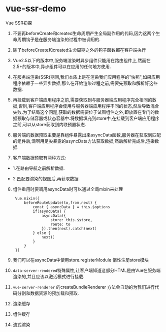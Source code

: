 # vue-ssr-demo
Vue SSR初探

1. 不要再beforeCreate和created生命周期产生全局副作用的代码,因为这两个生命周期钩子是在服务端渲染的过程中被调用的.
2. 除了beforeCreate和created生命周期之外的钩子函数都在客户端执行
3. Vue2.5以下的版本中,服务端渲染时异步组件只能用在路由组件上,然而在2.5+的版本中,异步组件可以在应用的任何地方使用.
4. 在服务端渲染(SSR)期间,我们本质上是在渲染我们应用程序的"快照",如果应用程序依赖于一些异步数据,那么在开始渲染过程之前,需要先预取和解析好这些数据.
5. 再挂载到客户端应用程序之前,需要获取到与服务器端应用程序完全相同的数据,否则,客户端应用程序会使用与服务器端应用程序不同的状态,然后导致混合失败.为了结局这个问题,获取的数据需要位于试图组件之外,即放置在专门的数据预取存储容器或状态容器中.将数据填充到store中,在挂载到客户端应用程序之前,可以从store获取到内联预置状态.

6. 服务端的数据预取主要是靠组件暴露出来asyncData函数,服务器在获取到匹配的组件后,滴啊用足尖暴露的asyncData方法获取数据,然后解析完成后,渲染数据.

7. 客户端数据预取有两种方式:

* 1.在路由导航之前解析数据.

* 2.匹配要渲染的视图后,再获取数据.

8. 组件重用时要调用asyncData时可以通过全局mixin来处理

        Vue.mixin({
            beforeRouteUpdate(to,from,next) {
                const { asyncData } = this.$options
                if(asyncData) {
                    asyncData({
                        store: this.$store,
                        route: to
                    }).then(next).catch(next)
                } else {
                    next()
                }
            }
        })
9. 我们可以在asyncData中使用store.registerModule 惰性注册store模块

10. `data-server-rendered`特殊属性,让客户端知道这部分HTML是由Vue在服务端渲染的,并且应该以激活模式进行挂载.

11. `vue-server-renderer` 的createBundleRenderer 方法会自动的为我们进行代码分割和数据资源的预加载和预取.

12. 渲染缓存

13. 组件缓存

14. 流式渲染
